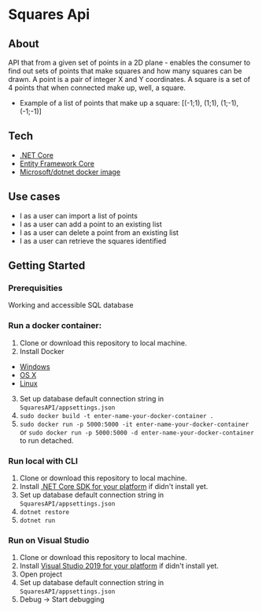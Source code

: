 # Squares Api

## About
API that from a given set of points in a 2D plane - enables the consumer to find out sets of points that make squares and how many squares can be drawn. A point is a pair of integer X and Y coordinates. A square is a set of 4 points that when connected make up, well, a square.

- Example of a list of points that make up a square: [(-1;1), (1;1), (1;-1), (-1;-1)]

## Tech
- [.NET Core](https://www.microsoft.com/net/core/platform)
- [Entity Framework Core](https://docs.microsoft.com/en-us/ef/core/)
- [Microsoft/dotnet docker image](https://hub.docker.com/r/microsoft/dotnet/)


## Use cases
- I as a user can import a list of points
- I as a user can add a point to an existing list
- I as a user can delete a point from an existing list
- I as a user can retrieve the squares identified

## Getting Started

### Prerequisities

Working and accessible SQL database

### Run a docker container:
1. Clone or download this repository to local machine.
2. Install Docker
* [Windows](https://docs.docker.com/windows/started)
* [OS X](https://docs.docker.com/mac/started/)
* [Linux](https://docs.docker.com/linux/started/)
3. Set up database default connection string in `SquaresAPI/appsettings.json`
4. `sudo docker build -t enter-name-your-docker-container .`
5. `sudo docker run -p 5000:5000 -it enter-name-your-docker-container` or `sudo docker run -p 5000:5000 -d enter-name-your-docker-container` to run detached.

### Run local with CLI
1. Clone or download this repository to local machine.
2. Install [.NET Core SDK for your platform](https://www.microsoft.com/net/core#windowscmd) if didn't install yet.
3. Set up database default connection string in `SquaresAPI/appsettings.json`
4. `dotnet restore`
5. `dotnet run`

### Run on Visual Studio
1. Clone or download this repository to local machine.
2. Install [Visual Studio 2019 for your platform](https://www.visualstudio.com/vs/) if didn't install yet.
3. Open project
4. Set up database default connection string in `SquaresAPI/appsettings.json`
5. Debug -> Start debugging

